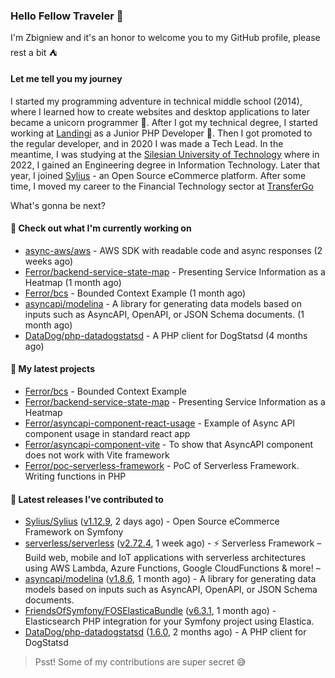 ### Hello Fellow Traveler 👋

I'm Zbigniew and it's an honor to welcome you to my GitHub profile, please rest a bit ⛺️

#### Let me tell you my journey

I started my programming adventure in technical middle school (2014), where I learned how to create websites and desktop applications to later became a unicorn programmer 🦄. After I got my technical degree, I started working at [Landingi](https://github.com/landingi) as a Junior PHP Developer 🥇. Then I got promoted to the regular developer, and in 2020 I was made a Tech Lead. In the meantime, I was studying at the [Silesian University of Technology](https://www.polsl.pl/en/) where in 2022, I gained an Engineering degree in Information Technology. Later that year, I joined [Sylius](https://github.com/sylius) - an Open Source eCommerce platform. After some time, I moved my career to the Financial Technology sector at [TransferGo](https://github.com/transfergo)

What's gonna be next?

#### 👷 Check out what I'm currently working on

- [async-aws/aws](https://github.com/async-aws/aws) - AWS SDK with readable code and async responses (2 weeks ago)
- [Ferror/backend-service-state-map](https://github.com/Ferror/backend-service-state-map) - Presenting Service Information as a Heatmap (1 month ago)
- [Ferror/bcs](https://github.com/Ferror/bcs) - Bounded Context Example (1 month ago)
- [asyncapi/modelina](https://github.com/asyncapi/modelina) - A library for generating data models based on inputs such as AsyncAPI, OpenAPI, or JSON Schema documents. (1 month ago)
- [DataDog/php-datadogstatsd](https://github.com/DataDog/php-datadogstatsd) - A PHP client for DogStatsd (4 months ago)

#### 🌱 My latest projects

- [Ferror/bcs](https://github.com/Ferror/bcs) - Bounded Context Example
- [Ferror/backend-service-state-map](https://github.com/Ferror/backend-service-state-map) - Presenting Service Information as a Heatmap
- [Ferror/asyncapi-component-react-usage](https://github.com/Ferror/asyncapi-component-react-usage) - Example of Async API component usage in standard react app
- [Ferror/asyncapi-component-vite](https://github.com/Ferror/asyncapi-component-vite) - To show that AsyncAPI component does not work with Vite framework
- [Ferror/poc-serverless-framework](https://github.com/Ferror/poc-serverless-framework) - PoC of Serverless Framework. Writing functions in PHP

#### 🔭 Latest releases I've contributed to

- [Sylius/Sylius](https://github.com/Sylius/Sylius) ([v1.12.9](https://github.com/Sylius/Sylius/releases/tag/v1.12.9), 2 days ago) - Open Source eCommerce Framework on Symfony
- [serverless/serverless](https://github.com/serverless/serverless) ([v2.72.4](https://github.com/serverless/serverless/releases/tag/v2.72.4), 1 week ago) - ⚡ Serverless Framework – Build web, mobile and IoT applications with serverless architectures using AWS Lambda, Azure Functions, Google CloudFunctions &amp; more! – 
- [asyncapi/modelina](https://github.com/asyncapi/modelina) ([v1.8.6](https://github.com/asyncapi/modelina/releases/tag/v1.8.6), 1 month ago) - A library for generating data models based on inputs such as AsyncAPI, OpenAPI, or JSON Schema documents.
- [FriendsOfSymfony/FOSElasticaBundle](https://github.com/FriendsOfSymfony/FOSElasticaBundle) ([v6.3.1](https://github.com/FriendsOfSymfony/FOSElasticaBundle/releases/tag/v6.3.1), 1 month ago) - Elasticsearch PHP integration for your Symfony project using Elastica.
- [DataDog/php-datadogstatsd](https://github.com/DataDog/php-datadogstatsd) ([1.6.0](https://github.com/DataDog/php-datadogstatsd/releases/tag/1.6.0), 2 months ago) - A PHP client for DogStatsd

>
> Psst! Some of my contributions are super secret 😅
>
